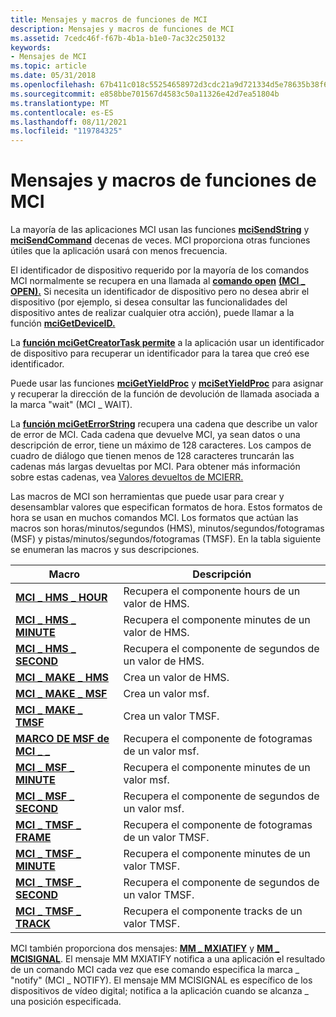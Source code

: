 ```yaml
---
title: Mensajes y macros de funciones de MCI
description: Mensajes y macros de funciones de MCI
ms.assetid: 7cedc46f-f67b-4b1a-b1e0-7ac32c250132
keywords:
- Mensajes de MCI
ms.topic: article
ms.date: 05/31/2018
ms.openlocfilehash: 67b411c018c55254658972d3cdc21a9d721334d5e78635b38f636892e2c80797
ms.sourcegitcommit: e858bbe701567d4583c50a11326e42d7ea51804b
ms.translationtype: MT
ms.contentlocale: es-ES
ms.lasthandoff: 08/11/2021
ms.locfileid: "119784325"
---
```

# <a name="mci-functions-macros-and-messages"></a>Mensajes y macros de funciones de MCI

La mayoría de las aplicaciones MCI usan las funciones [**mciSendString**](/previous-versions//dd757161(v=vs.85)) y [**mciSendCommand**](/previous-versions//dd757160(v=vs.85)) decenas de veces. MCI proporciona otras funciones útiles que la aplicación usará con menos frecuencia.

El identificador de dispositivo requerido por la mayoría de los comandos MCI normalmente se recupera en una llamada al [**comando open**](open.md) [**(MCI \_ OPEN).**](mci-open.md) Si necesita un identificador de dispositivo pero no desea abrir el dispositivo (por ejemplo, si desea consultar las funcionalidades del dispositivo antes de realizar cualquier otra acción), puede llamar a la función [**mciGetDeviceID.**](/previous-versions//dd757156(v=vs.85))

La [**función mciGetCreatorTask permite**](/previous-versions//dd757155(v=vs.85)) a la aplicación usar un identificador de dispositivo para recuperar un identificador para la tarea que creó ese identificador.

Puede usar las funciones [**mciGetYieldProc**](/previous-versions//dd757159(v=vs.85)) y [**mciSetYieldProc**](/previous-versions//dd757163(v=vs.85)) para asignar y recuperar la dirección de la función de devolución de llamada asociada a la marca "wait" (MCI \_ WAIT).

La [**función mciGetErrorString**](/previous-versions//dd757158(v=vs.85)) recupera una cadena que describe un valor de error de MCI. Cada cadena que devuelve MCI, ya sean datos o una descripción de error, tiene un máximo de 128 caracteres. Los campos de cuadro de diálogo que tienen menos de 128 caracteres truncarán las cadenas más largas devueltas por MCI. Para obtener más información sobre estas cadenas, vea [Valores devueltos de MCIERR.](mcierr-return-values.md)

Las macros de MCI son herramientas que puede usar para crear y desensamblar valores que especifican formatos de hora. Estos formatos de hora se usan en muchos comandos MCI. Los formatos que actúan las macros son horas/minutos/segundos (HMS), minutos/segundos/fotogramas (MSF) y pistas/minutos/segundos/fotogramas (TMSF). En la tabla siguiente se enumeran las macros y sus descripciones.



| Macro                                        | Descripción                                        |
|----------------------------------------------|----------------------------------------------------|
| [**MCI \_ HMS \_ HOUR**](mci-hms-hour.md)       | Recupera el componente hours de un valor de HMS.   |
| [**MCI \_ HMS \_ MINUTE**](mci-hms-minute.md)   | Recupera el componente minutes de un valor de HMS. |
| [**MCI \_ HMS \_ SECOND**](mci-hms-second.md)   | Recupera el componente de segundos de un valor de HMS. |
| [**MCI \_ MAKE \_ HMS**](mci-make-hms.md)       | Crea un valor de HMS.                              |
| [**MCI \_ MAKE \_ MSF**](mci-make-msf.md)       | Crea un valor msf.                              |
| [**MCI \_ MAKE \_ TMSF**](mci-make-tmsf.md)     | Crea un valor TMSF.                              |
| [**MARCO DE MSF de MCI \_ \_**](/previous-versions//dd743438(v=vs.85))     | Recupera el componente de fotogramas de un valor msf.  |
| [**MCI \_ MSF \_ MINUTE**](mci-msf-minute.md)   | Recupera el componente minutes de un valor msf. |
| [**MCI \_ MSF \_ SECOND**](mci-msf-second.md)   | Recupera el componente de segundos de un valor msf. |
| [**MCI \_ TMSF \_ FRAME**](mci-tmsf-frame.md)   | Recupera el componente de fotogramas de un valor TMSF.  |
| [**MCI \_ TMSF \_ MINUTE**](mci-tmsf-minute.md) | Recupera el componente minutes de un valor TMSF. |
| [**MCI \_ TMSF \_ SECOND**](mci-tmsf-second.md) | Recupera el componente de segundos de un valor TMSF. |
| [**MCI \_ TMSF \_ TRACK**](mci-tmsf-track.md)   | Recupera el componente tracks de un valor TMSF.  |



 

MCI también proporciona dos mensajes: [**MM \_ MXIATIFY**](mm-mcinotify.md) y [**MM \_ MCISIGNAL**](mm-mcisignal.md). El mensaje MM MXIATIFY notifica a una aplicación el resultado de un comando MCI cada vez que ese comando especifica la marca \_ "notify" (MCI \_ NOTIFY). El mensaje MM MCISIGNAL es específico de los dispositivos de vídeo digital; notifica a la aplicación cuando se alcanza \_ una posición especificada.

 

 